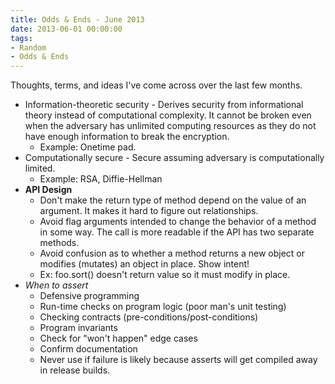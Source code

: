 ```yaml
---
title: Odds & Ends - June 2013
date: 2013-06-01 00:00:00
tags:
- Random
- Odds & Ends
---
```

Thoughts, terms, and ideas I've come across over the last few months.

* Information-theoretic security - Derives security from informational theory instead of computational complexity.  It cannot be broken even when the adversary has unlimited computing resources as they do not have enough information to break the encryption.
  * Example: Onetime pad.
* Computationally secure - Secure assuming adversary is computationally limited.
  * Example: RSA, Diffie-Hellman
* **API Design**
  * Don't make the return type of method depend on the value of an argument.  It makes it hard to figure out relationships.
  * Avoid flag arguments intended to change the behavior of a method in some way.  The call is more readable if the API has two separate methods.
  * Avoid confusion as to whether a method returns a new object or modifies (mutates) an object in place.  Show intent!
   * Ex: foo.sort() doesn't return value so it must modify in place.
* *When to assert*
  * Defensive programming
  * Run-time checks on program logic (poor man's unit testing)
  * Checking contracts (pre-conditions/post-conditions)
  * Program invariants
  * Check for "won't happen" edge cases
  * Confirm documentation
  * Never use if failure is likely because asserts will get compiled away in release builds.